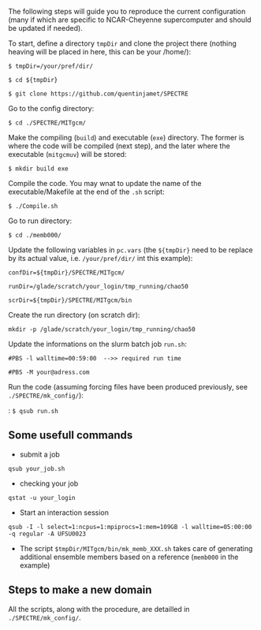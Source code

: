 The following steps will guide you to reproduce the current configuration (many if which are specific to NCAR-Cheyenne supercomputer and should be updated if needed).

To start, define a directory ```tmpDir``` and clone the project there (nothing heaving will be placed in here, this can be your /home/):

```$ tmpDir=/your/pref/dir/```

```$ cd ${tmpDir}```

```$ git clone https://github.com/quentinjamet/SPECTRE ```

Go to the config directory:

```$ cd ./SPECTRE/MITgcm/```

Make the compiling (```build```) and executable (```exe```) directory. The former is where the code will be compiled (next step), and the later where the executable (```mitgcmuv```) will be stored:

```$ mkdir build exe```

Compile the code. You may wnat to update the name of the executable/Makefile at the end of the ```.sh``` script:

```$ ./Compile.sh```

Go to run directory:

```$ cd ./memb000/```

Update the following variables in ```pc.vars``` (the ```${tmpDir}``` need to be replace by its actual value, i.e. ```/your/pref/dir/``` int this example):

```confDir=${tmpDir}/SPECTRE/MITgcm/```

```runDir=/glade/scratch/your_login/tmp_running/chao50```

```scrDir=${tmpDir}/SPECTRE/MITgcm/bin```

Create the run directory (on scratch dir):

```mkdir -p /glade/scratch/your_login/tmp_running/chao50```

Update the informations on the slurm batch job ```run.sh```:

```#PBS -l walltime=00:59:00  -->> required run time```

```#PBS -M your@adress.com```

Run the code (assuming forcing files have been produced previously, see ```./SPECTRE/mk_config/```):

: ```$ qsub run.sh```


## Some usefull commands

- submit a job

```qsub your_job.sh```

- checking your job

```qstat -u your_login```

- Start an interaction session

```qsub -I -l select=1:ncpus=1:mpiprocs=1:mem=109GB -l walltime=05:00:00 -q regular -A UFSU0023```

- The script ```$tmpDir/MITgcm/bin/mk_memb_XXX.sh``` takes care of generating additional ensemble members based on a reference (```memb000``` in the example)

## Steps to make a new domain

All the scripts, along with the procedure, are detailled in ```./SPECTRE/mk_config/```.
